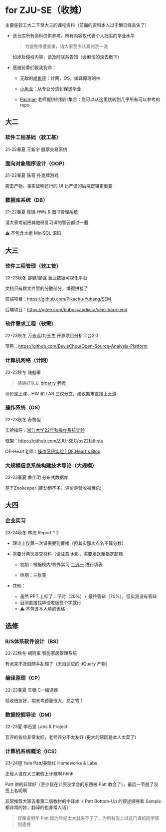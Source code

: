 # for ZJU-SE（收摊）

主要是软工大二下至大三的课程资料（前面的资料本人过于懒已经丢失了）

- 该仓库所有资料仅供参考，所有内容仅代表个人拙劣的学业水平

  > 为避免惨遭查重，请大家至少认真的洗一洗

  如涉及侵权内容，请及时联系告知（会麻溜的滚去撤下）

- 感谢前辈们救我狗命：

  - 无敌的[咸鱼暄](https://xuan-insr.github.io/)：计网，OS，编译原理的神

  - [小角龙](https://zhang-each.github.io/My-CS-Notebook/)：从专业分流到保送毕业
 
  - [Pacman](https://github.com/IsshikiHugh/zju-cs-asio) 老师提供的指针集合：您可以从这里跳转到几乎所有可以参考的 repo

## 大二

### 软件工程基础（软工基）

21-22春夏  王新宇  股票交易系统

### 面向对象程序设计（OOP）

21-22春夏  陈奇  扑克牌游戏

突击产物，事实证明还行的 UI 比严谨的后端逻辑更重要

### 数据库系统（DB）

21-22春夏  陈璐  HWs & 图书管理系统

请大家考前把其他班复习课的智云都过一遍

⚠️ 不包含本组 MiniSQL 源码

## 大三

### 软件工程管理（软工管）

22-23秋冬  邵健/邹强  渔业数据可视化平台

文档只有群文件里的分散部分，懒得拼接了

前端项目：https://github.com/Pikachu-Yuhang/SEM

后端项目：https://gitee.com/buboscandiaca/sem-back-end

### 软件需求工程（软需）

22-23秋冬  万志远/刘玉生  开源项目分析平台2.0

项目：https://github.com/BevisChou/Open-Source-Analysis-Platform

### 计算机网络（计网）

22-23秋冬  陆魁军

> 感谢好队友 [brcarry 老师](https://github.com/brcarry)

评价是上课、HW 和 LAB 三权分立，建议期末直接上王道

### 操作系统（OS）

22-23秋冬  寿黎但

实验指导：[浙江大学22年秋操作系统实验 ](https://zju-sec.github.io/os22fall-stu/)

框架：https://github.com/ZJU-SEC/os22fall-stu

OE-Heart老师：[操作系统实验 | OE.Heart's Blog ](https://oe-heart.github.io/categories/课程笔记/操作系统实验/)

### 大规模信息系统构建技术导论（大规模）

22-23春夏  鲁伟明  分布式数据库

基于Zookeeper (能动但不多，评价是验收被爆杀)

## 大四

### 企业实习

23-24秋冬 林海 Report * 2

- 理论上仅第一次课需要到曹楼（但其实那次点名不算分数）

- 需要分两次提交材料（请注意 ddl），需要发送至指定邮箱

    - 初期：根据校内/校外实习 <u>二选一</u> 进行填表

    - 终期：三张表

- 其他：

    - 虽然 PPT 上标了：平时（30%）+ 最终答辩（70%），但实测没有答辩
    - 目测直接找毕设老板签个字就行
    - ⚠️ 不包含本人填的表格

## 选修

### B/S体系软件设计（BS）

22-23秋冬  胡晓军  智能家居管理系统

有点来不及就随手乱糊了（无自适应的 JQuery 产物）

### 编译原理（CP）

22-23春夏  王强  C--编译器

验收很友好，期末考题量很大，总之寄！

### 数据挖掘导论（DM）

22-23夏  李石坚  Labs & Project

互评的各位非常友好，老师评分不太友好 (更大的原因是本人太菜了)

### 计算机系统概论（ICS）

23-24短  Yale Patt/姜晓红  Homeworks & Labs

正经人谁在大三暑假上计概啊 hhhh

Patt 讲的非常好（至少我在计原没学会的东西被 Patt 教会了），最后一节翘了没签上名呃啊

非常推荐大家去看第二版教材的中译本（ Patt Bottom-Up 的叙述顺序和 Sample 都非常的妙，翻译的也非常人话）

> 好像说明年 Patt 因为年纪太大就来不了了，为所有没上过这门课的同学感到遗憾
